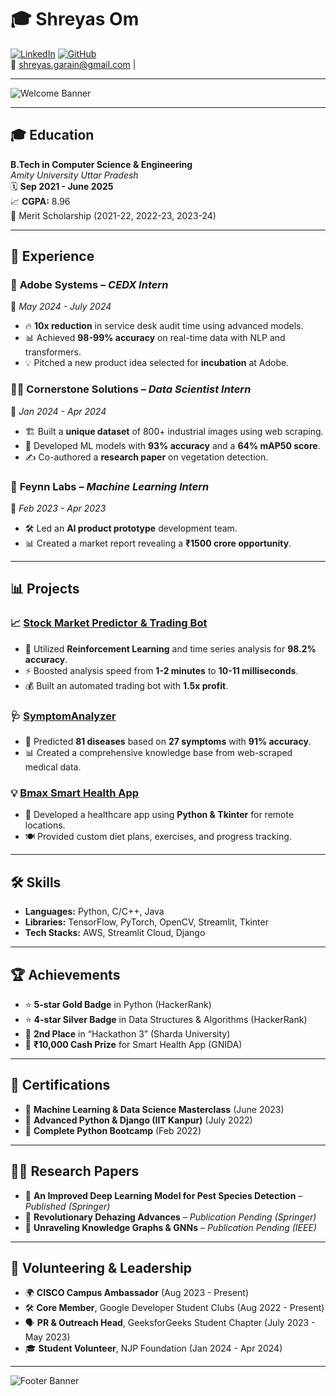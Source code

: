 # 🎓 Shreyas Om

[![LinkedIn](https://img.shields.io/badge/LinkedIn-Connect-blue?style=flat&logo=linkedin)](https://linkedin.com/in/shreyas-om) 
[![GitHub](https://img.shields.io/badge/GitHub-Follow-black?style=flat&logo=github)](https://github.com/om-shreyas)  
📧 shreyas.garain@gmail.com |

---

![Welcome Banner](https://via.placeholder.com/1200x300/FF5733/FFFFFF?text=Welcome+to+Shreyas+Om's+GitHub+Portfolio!+🚀)

---

## 🎓 Education

**B.Tech in Computer Science & Engineering**  
*Amity University Uttar Pradesh*  
🗓 **Sep 2021 - June 2025**  
📈 **CGPA:** 8.96  
🏅 Merit Scholarship (2021-22, 2022-23, 2023-24)

---

## 💼 Experience

### 🚀 **Adobe Systems** – *CEDX Intern*  
📅 *May 2024 - July 2024*  
- 🔥 **10x reduction** in service desk audit time using advanced models.
- 📊 Achieved **98-99% accuracy** on real-time data with NLP and transformers.
- 💡 Pitched a new product idea selected for **incubation** at Adobe.

### 🧑‍💻 **Cornerstone Solutions** – *Data Scientist Intern*  
📅 *Jan 2024 - Apr 2024*  
- 🏗️ Built a **unique dataset** of 800+ industrial images using web scraping.
- 🤖 Developed ML models with **93% accuracy** and a **64% mAP50 score**.
- ✍️ Co-authored a **research paper** on vegetation detection.

### 🔬 **Feynn Labs** – *Machine Learning Intern*  
📅 *Feb 2023 - Apr 2023*  
- 🛠️ Led an **AI product prototype** development team.
- 📊 Created a market report revealing a **₹1500 crore opportunity**.

---

## 📊 Projects

### 📈 [**Stock Market Predictor & Trading Bot**](https://github.com/om-shreyas)  
- 🧠 Utilized **Reinforcement Learning** and time series analysis for **98.2% accuracy**.
- ⚡ Boosted analysis speed from **1-2 minutes** to **10-11 milliseconds**.
- 💰 Built an automated trading bot with **1.5x profit**.

### 🩺 [**SymptomAnalyzer**](https://github.com/om-shreyas)  
- 🏥 Predicted **81 diseases** based on **27 symptoms** with **91% accuracy**.
- 📊 Created a comprehensive knowledge base from web-scraped medical data.

### 💡 [**Bmax Smart Health App**](https://github.com/om-shreyas)  
- 🏥 Developed a healthcare app using **Python & Tkinter** for remote locations.
- 🍽️ Provided custom diet plans, exercises, and progress tracking.

---

## 🛠️ Skills

- **Languages:** Python, C/C++, Java  
- **Libraries:** TensorFlow, PyTorch, OpenCV, Streamlit, Tkinter  
- **Tech Stacks:** AWS, Streamlit Cloud, Django  

---

## 🏆 Achievements

- ⭐ **5-star Gold Badge** in Python (HackerRank)  
- ⭐ **4-star Silver Badge** in Data Structures & Algorithms (HackerRank)  
- 🥈 **2nd Place** in “Hackathon 3” (Sharda University)  
- 🏅 **₹10,000 Cash Prize** for Smart Health App (GNIDA)

---

## 📜 Certifications

- 🏅 **Machine Learning & Data Science Masterclass** (June 2023)  
- 🏅 **Advanced Python & Django (IIT Kanpur)** (July 2022)  
- 🏅 **Complete Python Bootcamp** (Feb 2022)  

---

## 🧑‍🔬 Research Papers

- 📖 **An Improved Deep Learning Model for Pest Species Detection** – *Published (Springer)*  
- 📖 **Revolutionary Dehazing Advances** – *Publication Pending (Springer)*  
- 📖 **Unraveling Knowledge Graphs & GNNs** – *Publication Pending (IEEE)*  

---

## 🌟 Volunteering & Leadership

- 🌍 **CISCO Campus Ambassador** (Aug 2023 - Present)  
- 🛠️ **Core Member**, Google Developer Student Clubs (Aug 2022 - Present)  
- 🗣️ **PR & Outreach Head**, GeeksforGeeks Student Chapter (July 2023 - May 2023)  
- 🎓 **Student Volunteer**, NJP Foundation (Jan 2024 - Apr 2024)  

---

![Footer Banner](https://via.placeholder.com/1200x150/FF5733/FFFFFF?text=Let's+Connect+and+Build+Something+Awesome!+💡)

